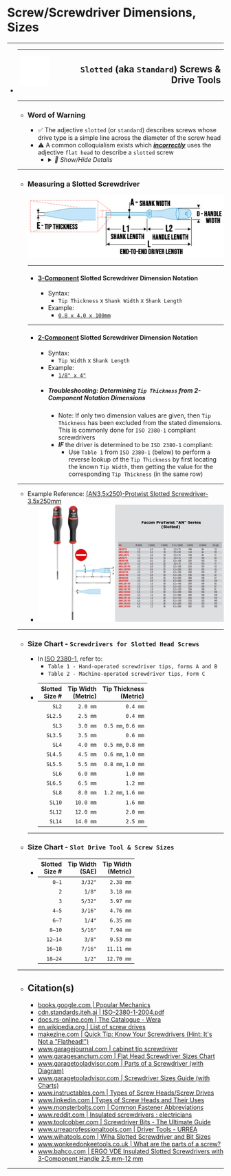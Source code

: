 <!-- https://github.com/mcavallo-git/Coding/blob/main/hardware/screws-screwdrivers/slotted-standard_flathead-is-type-of-head_shape_dimensions-sizes.md -->

# Screw/Screwdriver Dimensions, Sizes

***

- | ![screw-head-slotted-icon.white.svg](images/screw-head-slotted-icon.white.svg) | <h2>`Slotted` (aka `Standard`) Screws & Drive Tools</h2> |
  | -----------------------------------------------------------------------------: | -------------------------------------------------------: |
  ***
  - ### Word of Warning
    - ✅ The adjective `slotted` (or `standard`) describes screws whose drive type is a simple line across the diameter of the screw head
    - ⚠️ A common colloquialism exists which <u>***incorrectly***</u> uses the adjective `flat head` to describe a `slotted` screw
      - <details><summary><i>💬 Show/Hide Details</i></summary><p>

        - The prevalence of this misnomer drives the importance of understanding what a `flat head` screw *actually* defines
        - ✅ The adjective `flat head` defines a specific screw head/shank geometry which, once driven in, results in the screw head being fully flush ("flat") with the surface it was driven into (e.g. The screw doesn't stick out at all once it is screwed in)
          ![screw-head-types.jpg](images/screw-head-types.jpg)
        - Therefore, when discussing screws (and not just drivers), it is best to avoid usage of the term `flat head` unless you're explicitly describing how flush a screw should mate with whatever it is being driven into
        </p></details>
  ***
  - ### Measuring a Slotted Screwdriver
      ![facom-protwist-screw-driver-dimensions.jpg](images/facom-protwist-screw-driver-dimensions.jpg)
      ***
      - #### <u>3-Component</u> Slotted Screwdriver Dimension Notation
        - Syntax:
          - `Tip Thickness` x `Shank Width` x `Shank Length`
        - Example:
          - [`0.8 x 4.0 x 100mm`](https://www.amazon.com/s?k=0.8+x+4.0+x+100mm+Slotted+Screwdriver)
      ***
      - #### <u>2-Component</u> Slotted Screwdriver Dimension Notation
        - Syntax:
          - `Tip Width` x `Shank Length`
        - Example:
          - [`1/8" x 4"`](https://www.amazon.com/s?k=1%2F8%22+x+4%22+Slotted+Screwdriver)
        - ##### Troubleshooting: Determining `Tip Thickness` from 2-Component Notation Dimensions
          - Note: If only two dimension values are given, then `Tip Thickness` has been excluded from the stated dimensions. This is commonly done for `ISO 2380-1` compliant screwdrivers
          - ***IF*** the driver is determined to be `ISO 2380-1` compliant:
            - Use `Table 1` from `ISO 2380-1` (below) to perform a reverse lookup of the `Tip Thickness` by first locating the known `Tip Width`, then getting the value for the corresponding `Tip Thickness` (in the same row)
  ***
  - Example Reference: [(AN3,5x250)-Protwist Slotted Screwdriver-3.5x250mm](https://www.ultimategarage.com/shop/part.php?products_id=7696)
    <br />
    - ![facom-protwist-anseries-sizes.jpg](images/facom-protwist-anseries-sizes.jpg)
  ***
  - ### Size Chart - `Screwdrivers for Slotted Head Screws`
    - In [ISO 2380-1](https://cdn.standards.iteh.ai/samples/35869/8172b254f966470ab774a4c0a99231a2/ISO-2380-1-2004.pdf), refer to:
      - `Table 1 - Hand-operated screwdriver tips, forms A and B`
      - `Table 2 - Machine-operated screwdriver tips, Form C`
    - | Slotted<br />Size # | Tip Width<br />(Metric) | Tip Thickness<br />(Metric) |
      | ------------------: | ----------------------: | --------------------------: |
      |               `SL2` |                `2.0 mm` |                    `0.4 mm` |
      |             `SL2.5` |                `2.5 mm` |                    `0.4 mm` |
      |               `SL3` |                `3.0 mm` |          `0.5 mm`, `0.6 mm` |
      |             `SL3.5` |                `3.5 mm` |                    `0.6 mm` |
      |               `SL4` |                `4.0 mm` |          `0.5 mm`, `0.8 mm` |
      |             `SL4.5` |                `4.5 mm` |          `0.6 mm`, `1.0 mm` |
      |             `SL5.5` |                `5.5 mm` |          `0.8 mm`, `1.0 mm` |
      |               `SL6` |                `6.0 mm` |                    `1.0 mm` |
      |             `SL6.5` |                `6.5 mm` |                    `1.2 mm` |
      |               `SL8` |                `8.0 mm` |          `1.2 mm`, `1.6 mm` |
      |              `SL10` |               `10.0 mm` |                    `1.6 mm` |
      |              `SL12` |               `12.0 mm` |                    `2.0 mm` |
      |              `SL14` |               `14.0 mm` |                    `2.5 mm` |
    ***
  - ### Size Chart - `Slot Drive Tool & Screw Sizes`
    - | Slotted<br />Size # | Tip Width<br />(SAE) | Tip Width<br />(Metric) |
      | ------------------: | -------------------: | ----------------------: |
      |               `0–1` |              `3/32"` |               `2.38 mm` |
      |                 `2` |               `1/8"` |               `3.18 mm` |
      |                 `3` |              `5/32"` |               `3.97 mm` |
      |               `4–5` |              `3/16"` |               `4.76 mm` |
      |               `6–7` |               `1/4"` |               `6.35 mm` |
      |              `8–10` |              `5/16"` |               `7.94 mm` |
      |             `12–14` |               `3/8"` |               `9.53 mm` |
      |             `16–18` |              `7/16"` |              `11.11 mm` |
      |             `18–24` |               `1/2"` |              `12.70 mm` |
  ***
  - ## Citation(s)
    - [books.google.com | Popular Mechanics](https://books.google.com/books?id=R2YEAAAAMBAJ&pg=PA82#v=onepage&q&f=false)
    - [cdn.standards.iteh.ai | ISO-2380-1-2004.pdf](https://cdn.standards.iteh.ai/samples/35869/8172b254f966470ab774a4c0a99231a2/ISO-2380-1-2004.pdf)
    - [docs.rs-online.com | The Catalogue - Wera](https://docs.rs-online.com/736a/A700000008591758.pdf)
    - [en.wikipedia.org | List of screw drives](https://en.wikipedia.org/wiki/List_of_screw_drives)
    - [makezine.com | Quick Tip: Know Your Screwdrivers (Hint: It's Not a "Flathead!")](https://makezine.com/article/workshop/quick-tip-know-your-screwdrivers-hint-its-not-called-a-flathead/)
    - [www.garagejournal.com | cabinet tip screwdriver](https://www.garagejournal.com/forum/threads/cabinet-tip-screwdriver.82051/#post-1184619)
    - [www.garagesanctum.com | Flat Head Screwdriver Sizes Chart](https://www.garagesanctum.com/size-chart/screwdriver-sizes-chart/#ftoc-heading-1)
    - [www.garagetooladvisor.com | Parts of a Screwdriver (with Diagram)](https://www.garagetooladvisor.com/hand-tools/parts-of-a-screwdriver-diagram/)
    - [www.garagetooladvisor.com | Screwdriver Sizes Guide (with Charts)](https://www.garagetooladvisor.com/hand-tools/screwdriver-sizes/)
    - [www.instructables.com | Types of Screw Heads/Screw Drives](https://www.instructables.com/Types-of-Screw-Heads/)
    - [www.linkedin.com | Types of Screw Heads and Their Uses](https://www.linkedin.com/pulse/types-screw-heads-uses-%C3%BCnal-sevim)
    - [www.monsterbolts.com | Common Fastener Abbreviations](https://monsterbolts.com/pages/abbreviations)
    - [www.reddit.com | Insulated screwdrivers : electricians](https://www.reddit.com/r/electricians/comments/1m664c/comment/cc6nlxq)
    - [www.toolcobber.com | Screwdriver Bits - The Ultimate Guide](https://www.toolcobber.com.au/power-tools/drilling/accessories/screwdriver-bits/)
    - [www.urreaprofessionaltools.com | Driver Tools - URREA](https://www.urreaprofessionaltools.com/catalog/07drivers.pdf)
    - [www.wihatools.com | Wiha Slotted Screwdriver and Bit Sizes](https://www.wihatools.com/pages/slotted-sizes)
    - [www.wonkeedonkeetools.co.uk | What are the parts of a screw?](https://www.wonkeedonkeetools.co.uk/screws/what-are-the-parts-of-a-screw)
    - [www.bahco.com | ERGO VDE Insulated Slotted Screwdrivers with 3-Component Handle 2.5 mm-12 mm](https://www.bahco.com/int_en/ergotm-vde-insulated-slotted-screwdrivers-with-3-component-handle-2-5-mm-12-mm-pb_be-8010s---be-8065s_.html#technical-details)

***
